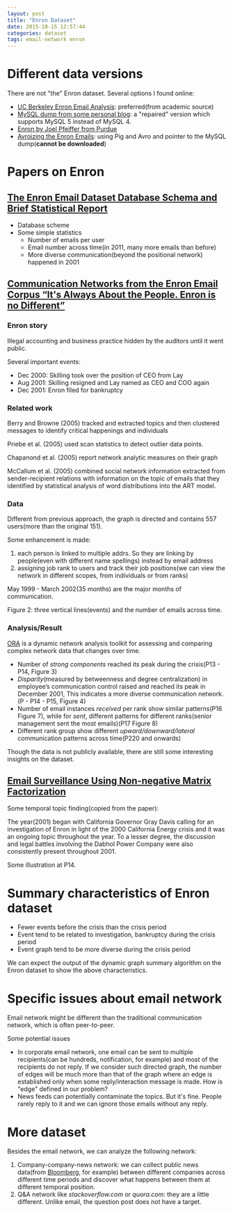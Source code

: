 ```yaml
---
layout: post
title: "Enron Dataset"
date: 2015-10-15 12:57:44
categories: dataset
tags: email-network enron
---
```



# Different data versions

There are not "the" Enron dataset. Several options I found online:

- [UC Berkeley Enron Email Analysis](http://bailando.sims.berkeley.edu/enron_email.html): preferred(from academic source)
- [MySQL dump from some personal blog](http://www.ahschulz.de/enron-email-data/): a "repaired" version which supports MySQL 5 instead of MySQL 4.
- [Enron by Joel Pfeiffer from Purdue](https://www.cs.purdue.edu/homes/jpfeiff/enron.html)
- [Avroizing the Enron Emails](http://hortonworks.com/blog/the-data-lifecycle-part-one-avroizing-the-enron-emails/): using Pig and Avro and pointer to the MySQL dump(**cannot be downloaded**)

# Papers on Enron

## [The Enron Email Dataset Database Schema and Brief Statistical Report](http://foreverdata.com/1009/Enron_Dataset_Report.pdf)

- Database scheme
- Some simple statistics
  - Number of emails per user
  - Email number across time(in 2011, many more emails than before)
  - More diverse communication(beyond the positional network) happened in 2001

## [Communication Networks from the Enron Email Corpus “It's Always About the People. Enron is no Different”](http://link.springer.com/article/10.1007/s10588-005-5377-0)

### Enron story

Illegal accounting and business practice hidden by the auditors until it went public.

Several important events:

- Dec 2000: Skilling took over the position of CEO from Lay
- Aug 2001: Skilling resigned and Lay named as CEO and COO again
- Dec 2001: Enron filed for bankruptcy

### Related work

Berry  and  Browne  (2005)  tracked  and  extracted  topics  and  then  clustered  messages to identify critical happenings and individuals

Priebe et al. (2005) used scan statistics to detect outlier data points.

Chapanond et al. (2005) report network analytic  measures on their graph

McCallum et al. (2005) combined social network information extracted from sender-recipient relations with information on the topic of emails that they identified by statistical analysis  of  word  distributions  into  the  ART  model.

### Data

Different from previous approach, the graph is directed and contains 557 users(more than the original 151).

Some enhancement is made:

1. each person is linked to multiple addrs. So they are linking by people(even with different name spellings) instead by email address
2. assigning job rank to users and track their job positions(we can view the network in different scopes, from individuals or from ranks)

May 1999 - March 2002(35 months) are the major months of communication.

Figure 2: three vertical lines(events) and the number of emails across time.

### Analysis/Result

[ORA](http://www.casos.cs.cmu.edu/projects/ora/) is a dynamic network analysis toolkit for assessing and comparing complex network data that changes over time.

- Number of *strong components* reached its peak during the crisis(P13 - P14, Figure 3)
- *Disparity*(measured by betweenness and degree centralization) in employee’s communication control raised and reached its peak in December 2001, This indicates a more diverse communication network.(P - P14 - P15, Figure 4)
- Number of email instances *received* per rank show similar patterns(P16 Figure 7), while for *sent*, different patterns for different ranks(senior management sent the most emails)(P17 Figure 8)
- Different rank group show different *upward/downward/lateral* communication patterns across time(P220 and onwards)

Though the data is not publicly available, there are still some interesting insights on the dataset.

## [Email Surveillance Using Non-negative Matrix Factorization](http://link.springer.com/article/10.1007%2Fs10588-005-5380-5)

Some temporal topic finding(copied from the paper):

The year(2001) began with California Governor Gray Davis calling for an investigation of Enron in light of the 2000 California Energy crisis and it was an ongoing topic throughout the year.
To a lesser degree, the discussion and legal battles involving the Dabhol Power Company were also consistently present throughout 2001.

Some illustration at P14.

# Summary characteristics of Enron dataset

- Fewer events before the crisis than the crisis period
- Event tend to be related to investigation, bankruptcy during the crisis period
- Event graph tend to be more diverse during the crisis period

We can expect the output of the dynamic graph summary algorithm on the Enron dataset to show the above characteristics.



# Specific issues about email network

Email network might be different than the traditional communication network, which is often peer-to-peer.

Some potential issues

- In corporate email network, one email can be sent to multiple recipients(can be hundreds, notification, for example) and most of the recipients do not reply. If we consider such directed graph, the number of edges will be much more than that of the graph where an edge is established only when some reply/interaction message is made. How is "edge" defined in our problem?
- News feeds can potentially contaminate the topics. But it's fine. People rarely reply to it and we can ignore those emails without any reply.

# More dataset

Besides the email network, we can analyze the following network:

1. Company-company-news network: we can collect public news data(from [Bloomberg](http://www.bloomberg.com/europe), for example) between different companies across different time periods and discover what happens between them at different temporal position. 
2. Q&A network like *stackoverflow.com* or *quora.com*: they are a little different. Unlike email, the question post does not have a target.


